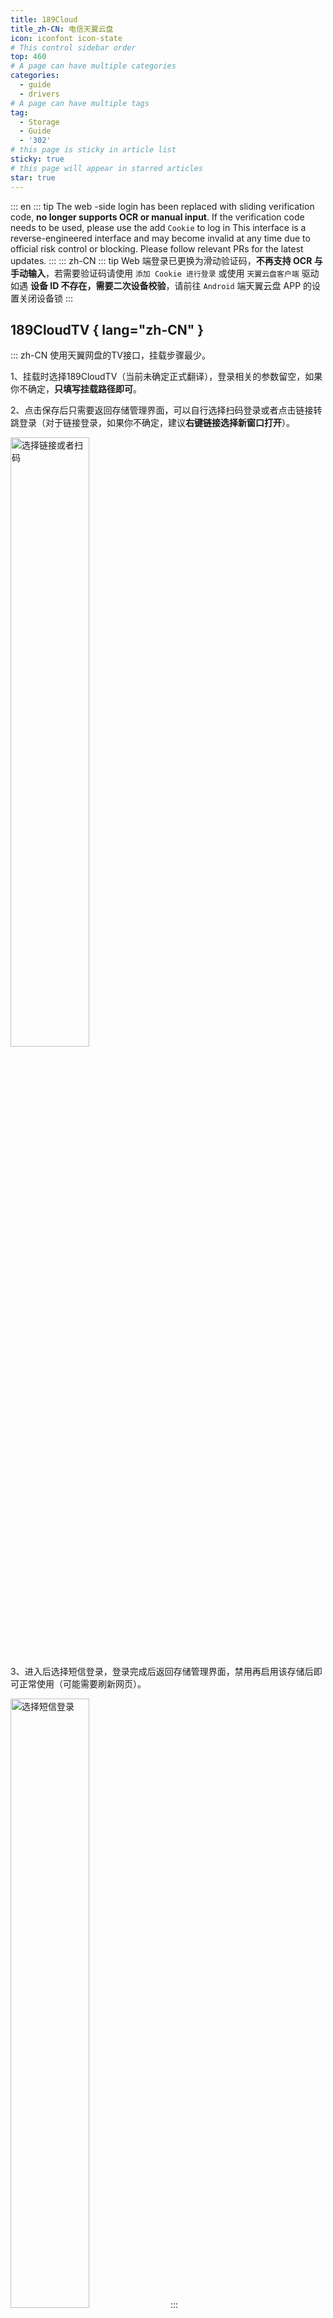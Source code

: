 ```yaml
---
title: 189Cloud
title_zh-CN: 电信天翼云盘
icon: iconfont icon-state
# This control sidebar order
top: 460
# A page can have multiple categories
categories:
  - guide
  - drivers
# A page can have multiple tags
tag:
  - Storage
  - Guide
  - '302'
# this page is sticky in article list
sticky: true
# this page will appear in starred articles
star: true
---
```


::: en
::: tip
The web -side login has been replaced with sliding verification code, **no longer supports OCR or manual input**. If the verification code needs to be used, please use the add `Cookie` to log in
This interface is a reverse-engineered interface and may become invalid at any time due to official risk control or blocking. Please follow relevant PRs for the latest updates.
:::
::: zh-CN
::: tip
Web 端登录已更换为滑动验证码，**不再支持 OCR 与手动输入**，若需要验证码请使用 `添加 Cookie 进行登录` 或使用 `天翼云盘客户端` 驱动
如遇 **设备 ID 不存在，需要二次设备校验**，请前往 `Android` 端天翼云盘 APP 的设置关闭设备锁
:::

## **189CloudTV** { lang="zh-CN" }

::: zh-CN
使用天翼网盘的TV接口，挂载步骤最少。

1、挂载时选择189CloudTV（当前未确定正式翻译），登录相关的参数留空，如果你不确定，**只填写挂载路径即可**。

2、点击保存后只需要返回存储管理界面，可以自行选择扫码登录或者点击链接转跳登录（对于链接登录，如果你不确定，建议**右键链接选择新窗口打开**）。

<img src="/img/drivers/189/4.png" alt="选择链接或者扫码" width="50%">

3、进入后选择短信登录，登录完成后返回存储管理界面，禁用再启用该存储后即可正常使用（可能需要刷新网页）。

<img src="/img/drivers/189/3.png" alt="选择短信登录" width="50%">
:::

## **189CloudTV** { lang="en" }

::: en
Uses the TV interface of Tianyi Cloud Drive, with the fewest mounting steps.

1. When mounting, select 189CloudTV. Leave the login parameters blank. If you are unsure, **just fill in the mount path**.
2. After clicking save, simply return to the storage management page. You can choose to log in by scanning a QR code or click the link to log in (for link login, if you are unsure, it is recommended to **right-click the link and open it in a new window**).
   <img src="/img/drivers/189/4.png" alt="Choose link or QR code" width="50%">
3. After entering, select SMS login. Once logged in, return to the storage management page. Disable and re-enable the storage to use it normally (you may need to refresh the page).
   <img src="/img/drivers/189/3.png" alt="Select SMS login" width="50%">
   :::

## **个人云** { lang="zh-CN" }

## **Personal Cloud** { lang="en" }

### **username** { lang="en" }

### **用户名** { lang="zh-CN" }

::: en
the phone number used to log in
:::
::: zh-CN
用于登录的电话号码
:::

### **密码** { lang="zh-CN" }

### **password** { lang="en" }

::: en
password for login
<br/>
:::
::: zh-CN
登录密码
<br/>
:::

### **根文件夹ID** { lang="zh-CN" }

### **Root folder ID** { lang="en" }

::: en
The string at the end of the official website url, such as:

- https://cloud.189.cn/web/main/file/folder/-11 -> `-11`
- https://cloud.189.cn/web/main/file/folder/71398114617385472 -> `71398114617385472`
  ![189](/img/drivers/189/189.png)
  <br/>
  :::

::: zh-CN
官网 URL 末尾的字符串，如：

- https://cloud.189.cn/web/main/file/folder/-11 -> `-11`
- https://cloud.189.cn/web/main/file/folder/71398114617385472 -> `71398114617385472`
  ![189](/img/drivers/189/189.png)
  <br/>
  :::

### **家庭转移** { lang="zh-CN" }

### **Family transfer** { lang="en" }

::: en
Give 189 cloud disk adds Personal's `Family Transfer option`, which is convenient for users without VIP, and a large number of family cloud spaces upload.

- Note: The old upload interface family cloud will still limit the upload quantity, so `Rapid upload` and ` Old Upload` will not take effect
- **https://github.com/alist-org/alist/pull/6288**
  <br/>
  :::
  ::: zh-CN
  为189云盘增加个人云使用`家庭云中转选项`，方便不开会员且家庭云空间小情况下大量上传。
- 注：旧的上传接口家庭云依然会限制上传量，所以`秒传选项`和`旧的上传方式`不生效
- **https://github.com/alist-org/alist/pull/6288**
  <br/>
  :::

## **家庭云** { lang="zh-CN" }

## **Family Cloud** { lang="en" }

::: en
(Alone 189 CloudPC Plate Client Drive) Use a computer browser, open the developer tool (F12), switch the emulation device and select the mobile device
Open https://h5.cloud.189.cn/main.html#/family, enter the folder you want to mount, you can see the request in the network, and then find the required parameters:
![189](/img/drivers/189/189-1.png)
<br/>
:::
::: zh-CN
（天翼云盘客户端驱动专用）使用电脑浏览器，打开开发者工具（F12），切换仿真设备选择手机设备
打开https://h5.cloud.189.cn/main.html#/family ，进入你想挂载的文件夹，可在网络中看到请求，然后找到所需参数：
![189](/img/drivers/189/189-1.png)
<br/>
:::

### **OpenList挂载填写示例：** { lang="zh-CN" }

### **OpenList fill in examples：** { lang="en" }

#### **天翼云盘** { lang="zh-CN" }

#### **189 Cloud** { lang="en" }

::: en
Fill in the account^1^and password^2^,Then click one request in the request, just bring `Cookies`, click on one at will Then fill in,Cookie expires time is unknown
![189](/img/drivers/189/189-0.png)
:::
::: zh-CN
填写帐号^1^和密码^2^，然后在请求中随便点击一个请求随意点击一个携带`Cookie`^3^的参数复制填写，Cookie有效期未知。
![189](/img/drivers/189/189-0.png)
:::

#### **天翼云盘客户端** { lang="zh-CN" }

#### **189 CloudPC** { lang="en" }

::: en
![189](/img/drivers/189/189-2.png)
Video reference: **https://www.bilibili.com/video/BV16A4y197De**
<br/>
:::
::: zh-CN
![189](/img/drivers/189/189-2.png)
视频参考：**https://www.bilibili.com/video/BV16A4y197De**
<br/>
:::

## **建议** { lang="zh-CN" }

## **suggestion** { lang="en" }

::: en
It is recommended to use the Tianyi cloud disk client first, [**Notes click to view.**](../../faq/howto.md#when-adding-tianyi-cloud-disk-client-storage-prompt-need-img-validate-code-verification-code)
<br/>
:::
::: zh-CN
建议首选使用天翼云盘客户端，[**注意事项点击查看**](../../faq/howto.md#添加-天翼云盘客户端-存储时-提示-need-img-validate-code-验证码)
<br/>
:::

### **默认使用的下载方式** { lang="zh-CN" }

### **The default download method used** { lang="en" }

::: en

```mermaid
---
title: Which download method is used by default?
---
flowchart TB
    style a1 fill:#bbf,stroke:#f66,stroke-width:2px,color:#fff
    style a2 fill:#ff7575,stroke:#333,stroke-width:4px
    subgraph ide1 [ ]
    a1
    end
    a1[302]:::someclass====|default|a2[user equipment]
    classDef someclass fill:#f96
    c1[local proxy]-.alternative.->a2[user equipment]
    b1[Download proxy URL]-.alternative.->a2[user equipment]
    click a1 "../drivers/common.html#webdav-policy"
    click b1 "../drivers/common.html#webdav-policy"
    click c1 "../drivers/common.html#webdav-policy"
```

:::

::: zh-CN

```mermaid
---
title: 默认使用的哪种下载方式？
---
flowchart TB
    style a1 fill:#bbf,stroke:#f66,stroke-width:2px,color:#fff
    style a2 fill:#ff7575,stroke:#333,stroke-width:4px
    subgraph ide1 [ ]
    a1
    end
    a1[302]:::someclass====|默认|a2[用户设备]
    classDef someclass fill:#f96
    c1[本机代理]-.备选.->a2[用户设备]
    b1[代理URL]-.备选.->a2[用户设备]
    click a1 "../drivers/common.html#webdav-策略"
    click b1 "../drivers/common.html#webdav-策略"
    click c1 "../drivers/common.html#webdav-策略"
```

:::
